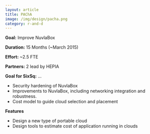 ```yaml
---
layout: article
title: PAChA
image: /img/design/pacha.png
category: r-and-d
---
```


**Goal:** Improve NuvlaBox 

**Duration:** 15 Months (~March 2015) 

**Effort:** ~2.5 FTE 

**Partners:** 2 lead by HEPIA 

**Goal for SixSq:** ... 

* Security hardening of NuvlaBox
* Improvements to NuvlaBox, including networking integration and robustness.
* Cost model to guide cloud selection and placement 

**Features** 

 * Design a new type of portable cloud
 * Design tools to estimate cost of application running in clouds
